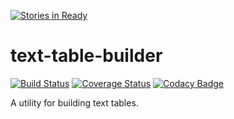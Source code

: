 [![Stories in Ready](https://badge.waffle.io/rvenutolo/text-table-builder.png?label=ready&title=Ready)](https://waffle.io/rvenutolo/text-table-builder)
# text-table-builder
[![Build Status](https://travis-ci.org/rvenutolo/text-table-builder.svg?branch=master)](https://travis-ci.org/rvenutolo/text-table-builder)
[![Coverage Status](https://coveralls.io/repos/rvenutolo/text-table-builder/badge.svg?branch=master&service=github)](https://coveralls.io/github/rvenutolo/text-table-builder?branch=master)
[![Codacy Badge](https://api.codacy.com/project/badge/grade/fba621246e9f43278b234fe9838106f3)](https://www.codacy.com/app/rick/text-table-builder)

A utility for building text tables.
